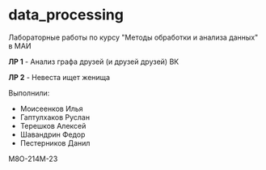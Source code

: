 # data_processing
Лабораторные работы по курсу "Методы обработки и анализа данных" в МАИ

**ЛР 1** - Анализ графа друзей (и друзей друзей) ВК

**ЛР 2** - Невеста ищет женища

Выполнили:  
* Моисеенков Илья  
* Гаптулхаков Руслан  
* Терешков Алексей  
* Шавандрин Федор  
* Пестерников Данил

М8О-214М-23
